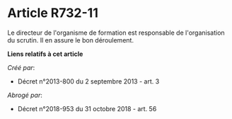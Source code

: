 # Article R732-11

Le directeur de l'organisme de formation est responsable de l'organisation du scrutin. Il en assure le bon déroulement.

**Liens relatifs à cet article**

_Créé par_:

  - Décret n°2013-800 du 2 septembre 2013 - art. 3

_Abrogé par_:

  - Décret n°2018-953 du 31 octobre 2018 - art. 56

